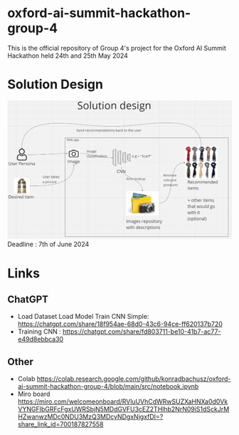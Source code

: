 # oxford-ai-summit-hackathon-group-4
This is the official repository of Group 4's project for the Oxford AI Summit Hackathon held 24th and 25th May 2024

# Solution Design
![alt text](image.png)
Deadline : 7th of June 2024

# Links
## ChatGPT
- Load Dataset Load Model Train CNN Simple: https://chatgpt.com/share/18f954ae-68d0-43c6-94ce-ff620137b720
- Training CNN : https://chatgpt.com/share/fd803711-be10-41b7-ac77-e49d8ebbca30 

## Other
- Colab https://colab.research.google.com/github/konradbachusz/oxford-ai-summit-hackathon-group-4/blob/main/src/notebook.ipynb
- Miro board https://miro.com/welcomeonboard/RVluUVhCdWRwSUZXaHNXa0d0VkVYNGFIbGRFcFgxUWRSbjN5MDdGVFU3cEZ2THlhb2NrN09iS1dSckJrMHZwanwzMDc0NDU3MzQ3MDcyNDgxNjgxfDI=?share_link_id=700187827558


